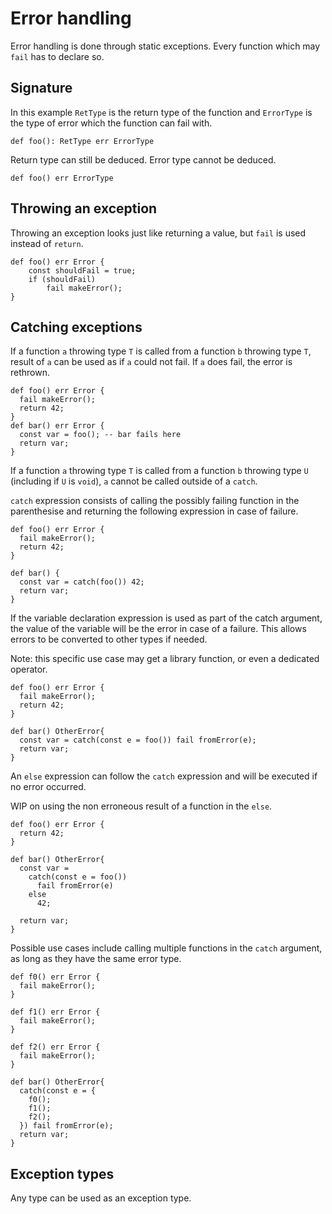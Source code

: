# Error handling

Error handling is done through static exceptions. Every function which may
`fail` has to declare so.

## Signature

In this example `RetType` is the return type of the function and `ErrorType` is
the type of error which the function can fail with.

``` scot
def foo(): RetType err ErrorType
```

Return type can still be deduced. Error type cannot be deduced.

``` scot
def foo() err ErrorType
```

## Throwing an exception

Throwing an exception looks just like returning a value, but `fail` is used
instead of `return`.

``` scot
def foo() err Error {
    const shouldFail = true;
    if (shouldFail)
        fail makeError();
}
```

## Catching exceptions

If a function `a` throwing type `T` is called from a function `b` throwing type
`T`, result of `a` can be used as if `a` could not fail. If `a` does fail, the
error is rethrown.

``` scot
def foo() err Error {
  fail makeError();
  return 42;
}
def bar() err Error {
  const var = foo(); -- bar fails here
  return var;
}
```

If a function `a` throwing type `T` is called from a function `b` throwing type
`U` (including if `U` is `void`), `a` cannot be called outside of a `catch`.

`catch` expression consists of calling the possibly failing function in the
parenthesise and returning the following expression in case of failure.

``` scot
def foo() err Error {
  fail makeError();
  return 42;
}

def bar() {
  const var = catch(foo()) 42;
  return var;
}
```

If the variable declaration expression is used as part of the catch argument,
the value of the variable will be the error in case of a failure. This allows
errors to be converted to other types if needed.

Note: this specific use case may get a library function, or even a dedicated
operator.

``` scot
def foo() err Error {
  fail makeError();
  return 42;
}

def bar() OtherError{
  const var = catch(const e = foo()) fail fromError(e);
  return var;
}
```

An `else` expression can follow the `catch` expression and will be executed if
no error occurred.

WIP on using the non erroneous result of a function in the `else`.

``` scot
def foo() err Error {
  return 42;
}

def bar() OtherError{
  const var =
    catch(const e = foo())
      fail fromError(e)
    else
      42;

  return var;
}
```

Possible use cases include calling multiple functions in the `catch` argument,
as long as they have the same error type.

```scot
def f0() err Error {
  fail makeError();
}

def f1() err Error {
  fail makeError();
}

def f2() err Error {
  fail makeError();
}

def bar() OtherError{
  catch(const e = {
    f0();
    f1();
    f2();
  }) fail fromError(e);
  return var;
}
```

## Exception types

Any type can be used as an exception type.
